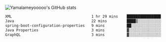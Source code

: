 ![Yamalameyooooo's GitHub stats](https://github-readme-stats.vercel.app/api?username=yamalameyooooo&theme=transparent&show_icons=true\&show=reviews,discussions_started,discussions_answered,prs_merged,prs_merged_percentage)

<!--START_SECTION:waka-->

```txt
XML                                    1 hr 29 mins    █████████████████░░░░░░░░   68.28 %
Java                                   22 mins         ████▒░░░░░░░░░░░░░░░░░░░░   17.26 %
spring-boot-configuration-properties   9 mins          ██░░░░░░░░░░░░░░░░░░░░░░░   07.41 %
Java Properties                        3 mins          ▓░░░░░░░░░░░░░░░░░░░░░░░░   02.72 %
GraphQL                                3 mins          ▓░░░░░░░░░░░░░░░░░░░░░░░░   02.35 %
```

<!--END_SECTION:waka-->
